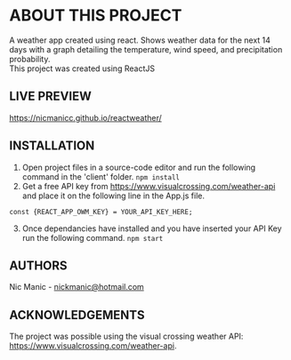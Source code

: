 # ABOUT THIS PROJECT
  A weather app created using react. Shows weather data for the next 14 days with a graph detailing the temperature, wind speed, and precipitation probability. <br/>
  This project was created using ReactJS
## LIVE PREVIEW 
  https://nicmanicc.github.io/reactweather/
## INSTALLATION
  1. Open project files in a source-code editor and run the following command in the 'client' folder.
  `npm install`
  2. Get a free API key from https://www.visualcrossing.com/weather-api and place it on the following line in the App.js file.
  ```
  const {REACT_APP_OWM_KEY} = YOUR_API_KEY_HERE;
  ```
  3. Once dependancies have installed and you have inserted your API Key run the following command.
  `npm start `
## AUTHORS
Nic Manic - nickmanic@hotmail.com
## ACKNOWLEDGEMENTS
The project was possible using the visual crossing weather API: https://www.visualcrossing.com/weather-api.
